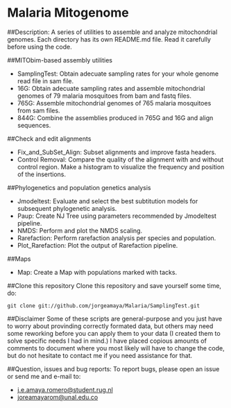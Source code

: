 # Malaria Mitogenome  

##Description: 
A series of utilities to assemble and analyze mitochondrial genomes. Each directory has its own README.md file. Read it carefully before using the code.

##MITObim-based assembly utilities
* SamplingTest: Obtain adecuate sampling rates for your whole genome read file in sam file.
* 16G: Obtain adecuate sampling rates and assemble mitochondrial genomes of 79 malaria mosquitoes from bam and fastq files.
* 765G: Assemble mitochondrial genomes of 765 malaria mosquitoes from sam files.
* 844G: Combine the assemblies produced in 765G and 16G and align sequences.

##Check and edit alignments
* Fix\_and\_SubSet\_Align: Subset alignments and improve fasta headers.
* Control Removal: Compare the quality of the alignment with and without control region. Make a histogram to visualize the frequency and position of the insertions.

##Phylogenetics and population genetics analysis
* Jmodeltest: Evaluate and select the best subtitution models for subsequent phylogenetic analysis.
* Paup: Create NJ Tree using parameters recommended by Jmodeltest pipeline.
* NMDS: Perform and plot the NMDS scaling.
* Rarefaction: Perform rarefaction analysis per species and population.
* Plot\_Rarefaction: Plot the output of Rarefaction pipeline.

##Maps
* Map: Create a Map with populations marked with tacks.

##Clone this repository
Clone this repository and save yourself some time, do:

```
git clone git://github.com/jorgeamaya/Malaria/SamplingTest.git
```

##Disclaimer
Some of these scripts are general-purpose and you just have to worry about provinding correctly formated data, but others may need some reworking before you can apply them to your data (I created them to solve specific needs I had in mind.) I have placed copious amounts of comments to document where you most likely will have to change the code, but do not hesitate to contact me if you need assistance for that.

##Question, issues and bug reports:
To report bugs, please open an issue or send me and e-mail to:
* j.e.amaya.romero@student.rug.nl
* joreamayarom@unal.edu.co
